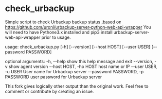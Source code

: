 # check_urbackup

Simple script to check Urbackup backup status ,based on https://github.com/uroni/urbackup-server-python-web-api-wrapper
You will need to have Pythone3.x installed and pip3 install urbackup-server-web-api-wrapper prior to usage.

usage: check_urbackup.py [-h] [--version] [--host HOST] [--user USER]
                         [--password PASSWORD]

optional arguments:
  -h, --help            show this help message and exit
  --version, -v         show agent version
  --host HOST, -ho HOST
                        host name or IP
  --user USER, -u USER  User name for Urbackup server
  --password PASSWORD, -p PASSWORD
                        user password for Urbackup server

This fork gives logically other output than the original work. Feel free
to comment or contribute by creating an issue.

